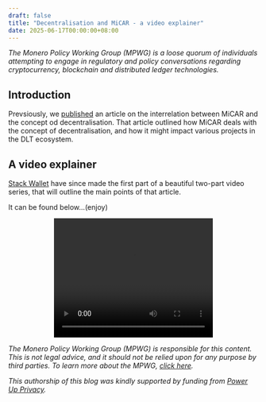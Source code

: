 ```yaml
---
draft: false
title: "Decentralisation and MiCAR - a video explainer"
date: 2025-06-17T00:00:00+08:00
---
```


*The Monero Policy Working Group (MPWG) is a loose quorum of individuals attempting to engage in regulatory and policy conversations regarding cryptocurrency, blockchain and distributed ledger technologies.*

## Introduction

Prevsiously, we [published](https://privacyseries.github.io/posts/2025-03-25-decentralisation_and_micar/) an article on the interrelation between MiCAR and the concept od decentralisation. That article outlined how MiCAR deals with the concept of decentralisation, and how it might impact various projects in the DLT ecosystem.  

## A video explainer

[Stack Wallet](https://stackwallet.com/) have since made the first part of a beautiful two-part video series, that will outline the main points of that article. 

It can be found below...(enjoy)

<p style="text-align: center;">

<video width="320" height="240" controls>
  <source src="./images/video-MiCAR_1.mp4" type="video/mp4">
</video>

</p>

*The Monero Policy Working Group (MPWG) is responsible for this content. This is not legal advice, and it should not be relied upon for any purpose by third parties. To learn more about the MPWG, [click here](../2019-01-01-about/).*

*This authorship of this blog was kindly supported by funding from [Power Up Privacy](https://powerupprivacy.com/).*
